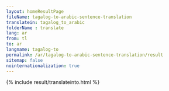 ```yaml
---
layout: homeResultPage
fileName: tagalog-to-arabic-sentence-translation
translatein: tagalog_to_arabic
folderName : translate
lang: ar
from: tl
to: ar
langname: tagalog-to
permalink: /ar/tagalog-to-arabic-sentence-translation/result
sitemap: false
nointernationalization: true
---
```

{% include result/translateinto.html %}

<script src="/js/result/translation.js" data-foldername="{{page.folderName}}" data-lang="{{page.lang}}"></script>
